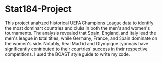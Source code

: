 # Stat184-Project

This project analyzed historical UEFA Champions League data to identify the most dominant countries and clubs in both the men's and women's tournaments. The analysis revealed that Spain, England, and Italy lead the men's league in total titles, while Germany, France, and Spain dominate on the women's side. Notably, Real Madrid and Olympique Lyonnais have significantly contributed to their countries' success in their respective competitions.
I used the BOAST style guide to write my code.
